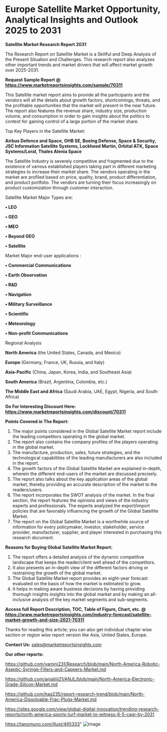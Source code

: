# Europe Satellite Market Opportunity, Analytical Insights and Outlook 2025 to 2031

<strong>Satellite Market Research Report 2031</strong>

The Research Report on Satellite Market is a Skillful and Deep Analysis of the Present Situation and Challenges. This research report also analyzes other important trends and market drivers that will affect market growth over 2025-2031.

<strong>Request Sample Report @ <a href=https://www.marketreportsinsights.com/sample/70311>https://www.marketreportsinsights.com/sample/70311</a></strong>

This Satellite market report aims to provide all the participants and the vendors will all the details about growth factors, shortcomings, threats, and the profitable opportunities that the market will present in the near future. The report also features the revenue share, industry size, production volume, and consumption in order to gain insights about the politics to contest for gaining control of a large portion of the market share.

Top Key Players in the Satellite Market:

<strong>Airbus Defence and Space, OHB SE, Boeing Defense, Space & Security, JSC Information Satellite Systems, Lockheed Martin, Orbital ATK, Space Systems/Loral, Thales Alenia Space</strong>

The Satellite Industry is severely competitive and fragmented due to the existence of various established players taking part in different marketing strategies to increase their market share. The vendors operating in the market are profiled based on price, quality, brand, product differentiation, and product portfolio. The vendors are turning their focus increasingly on product customization through customer interaction.

Satellite Market Major Types are:

<strong>• LEO

• GEO

• MEO

• Beyond GEO

• Satellite</strong>

Market Major end-user applications :

<strong>• Commercial Communications

• Earth Observation

• R&D

• Navigation

• Military Surveillance

• Scientific

• Meteorology

• Non-profit Communications</strong>

Regional Analysis

</u><strong><b>North America</b></strong> (the United States, Canada, and Mexico)

<strong><b>Europe </b></strong>(Germany, France, UK, Russia, and Italy)

<strong><b>Asia-Pacific</b></strong> (China, Japan, Korea, India, and Southeast Asia)

<strong><b>South America</b></strong> (Brazil, Argentina, Colombia, etc.)

<strong><b>The Middle East and Africa</b></strong> (Saudi Arabia, UAE, Egypt, Nigeria, and South Africa)

<strong>Go For Interesting Discount Here: <a href=https://www.marketreportsinsights.com/discount/70311>https://www.marketreportsinsights.com/discount/70311</a></strong>

<strong>Points Covered in The Report:</strong>
<ol>
  <li>The major points considered in the Global Satellite Market report include the leading competitors operating in the global market.</li>
  <li>The report also contains the company profiles of the players operating in the global market.</li>
  <li>The manufacture, production, sales, future strategies, and the technological capabilities of the leading manufacturers are also included in the report.</li>
  <li>The growth factors of the Global Satellite Market are explained in-depth, wherein the different end-users of the market are discussed precisely.</li>
  <li>The report also talks about the key application areas of the global market, thereby providing an accurate description of the market to the readers/users.</li>
  <li>The report incorporates the SWOT analysis of the market. In the final section, the report features the opinions and views of the industry experts and professionals. The experts analyzed the export/import policies that are favorably influencing the growth of the Global Satellite Market.</li>
  <li>The report on the Global Satellite Market is a worthwhile source of information for every policymaker, investor, stakeholder, service provider, manufacturer, supplier, and player interested in purchasing this research document.</li>
</ol>
<strong>Reasons for Buying Global Satellite Market Report:</strong>

<ol>
  <li>The report offers a detailed analysis of the dynamic competitive landscape that keeps the reader/client well ahead of the competitors.</li>
  <li>It also presents an in-depth view of the different factors driving or restraining the growth of the global market.</li>
  <li>The Global Satellite Market report provides an eight-year forecast evaluated on the basis of how the market is estimated to grow.</li>
  <li>It helps in making aware business decisions by having providing thorough insights insights into the global market and by making an all-inclusive analysis of the key market segments and sub-segments.</li>
</ol>
<strong>Access full Report Description, TOC, Table of Figure, Chart, etc. @ <a href=https://www.marketreportsinsights.com/industry-forecast/satellite-market-growth-and-size-2021-70311>https://www.marketreportsinsights.com/industry-forecast/satellite-market-growth-and-size-2021-70311</a></strong>


Thanks for reading this article; you can also get individual chapter wise section or region wise report version like Asia, United States, Europe.

<strong>Contact Us:</strong>
sales@marketreportsinsights.com

<strong>Our other reports:</strong>

<a href=https://github.com/yamini231/Research/blob/main/North-America-Robotic-Aseptic-Syringe-Fillers-and-Cappers-Market.md>https://github.com/yamini231/Research/blob/main/North-America-Robotic-Aseptic-Syringe-Fillers-and-Cappers-Market.md</a>

<a href=https://github.com/anjaliiii21/ANJL/blob/main/North-America-Electronic-Grade-Silicon-Market.md>https://github.com/anjaliiii21/ANJL/blob/main/North-America-Electronic-Grade-Silicon-Market.md</a>

<a href=https://github.com/haq235/report-research-trend/blob/main/North-America-Dissolvable-Frac-Plugs-Market.md>https://github.com/haq235/report-research-trend/blob/main/North-America-Dissolvable-Frac-Plugs-Market.md</a>

<a href=https://sites.google.com/view/global-digital-innovation/trending-research-reports/north-america-sports-turf-market-to-witness-6-5-cagr-by-2031>https://sites.google.com/view/global-digital-innovation/trending-research-reports/north-america-sports-turf-market-to-witness-6-5-cagr-by-2031</a>

<a href=https://tanomuno.com/illust/465333>https://tanomuno.com/illust/465333</a>"
![image](https://github.com/user-attachments/assets/bca4cbf3-990e-4cce-8ea1-82470c4b086b)
